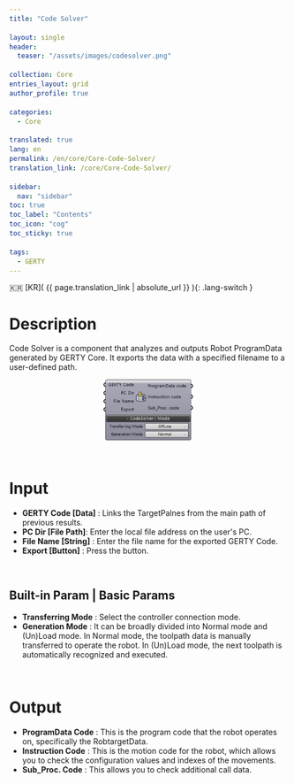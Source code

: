 ```yaml
---
title: "Code Solver"

layout: single
header:
  teaser: "/assets/images/codesolver.png"

collection: Core
entries_layout: grid
author_profile: true

categories:
  - Core

translated: true
lang: en
permalink: /en/core/Core-Code-Solver/
translation_link: /core/Core-Code-Solver/

sidebar:
  nav: "sidebar"
toc: true
toc_label: "Contents"
toc_icon: "cog"
toc_sticky: true

tags: 
  - GERTY
---
```


:kr: [KR]( {{ page.translation_link | absolute_url }} ){: .lang-switch }

# Description

Code Solver is a component that analyzes and outputs Robot ProgramData generated by GERTY Core. It exports the data with a specified filename to a user-defined path.

<p align="center">  <img src="/assets/images/codesolver.png" align="center" width="32%"></p>

<br>

# Input

* **GERTY Code [Data]** : Links the TargetPalnes from the main path of previous results.
* **PC Dir [File Path]**: Enter the local file address on the user's PC.
* **File Name [String]** : Enter the file name for the exported GERTY Code.
* **Export [Button]** : Press the button.

<br>

## Built-in Param | Basic Params

* **Transferring Mode** : Select the controller connection mode.
* **Generation Mode** : It can be broadly divided into Normal mode and (Un)Load mode. In Normal mode, the toolpath data is manually transferred to operate the robot. In (Un)Load mode, the next toolpath is automatically recognized and executed.

<br>

# Output

* **ProgramData Code** : This is the program code that the robot operates on, specifically the RobtargetData.
* **Instruction Code** : This is the motion code for the robot, which allows you to check the configuration values and indexes of the movements.
* **Sub_Proc. Code** : This allows you to check additional call data.